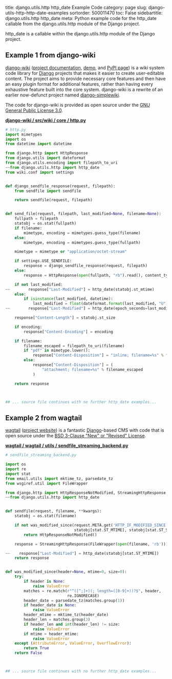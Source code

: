 title: django.utils.http http_date Example Code
category: page
slug: django-utils-http-http-date-examples
sortorder: 500011470
toc: False
sidebartitle: django.utils.http http_date
meta: Python example code for the http_date callable from the django.utils.http module of the Django project.


http_date is a callable within the django.utils.http module of the Django project.


## Example 1 from django-wiki
[django-wiki](https://github.com/django-wiki/django-wiki)
([project documentation](https://django-wiki.readthedocs.io/en/master/),
[demo](https://demo.django-wiki.org/),
and [PyPI page](https://pypi.org/project/django-wiki/))
is a wiki system code library for [Django](/django.html)
projects that makes it easier to create user-editable content.
The project aims to provide necessary core features and then
have an easy plugin format for additional features, rather than
having every exhaustive feature built into the core system.
django-wiki is a rewrite of an earlier now-defunct project
named [django-simplewiki](https://code.google.com/p/django-simple-wiki/).

The code for django-wiki is provided as open source under the
[GNU General Public License 3.0](https://github.com/django-wiki/django-wiki/blob/master/COPYING).

[**django-wiki / src/wiki / core / http.py**](https://github.com/django-wiki/django-wiki/blob/master/src/wiki/core/http.py)

```python
# http.py
import mimetypes
import os
from datetime import datetime

from django.http import HttpResponse
from django.utils import dateformat
from django.utils.encoding import filepath_to_uri
~~from django.utils.http import http_date
from wiki.conf import settings


def django_sendfile_response(request, filepath):
    from sendfile import sendfile

    return sendfile(request, filepath)


def send_file(request, filepath, last_modified=None, filename=None):
    fullpath = filepath
    statobj = os.stat(fullpath)
    if filename:
        mimetype, encoding = mimetypes.guess_type(filename)
    else:
        mimetype, encoding = mimetypes.guess_type(fullpath)

    mimetype = mimetype or "application/octet-stream"

    if settings.USE_SENDFILE:
        response = django_sendfile_response(request, filepath)
    else:
        response = HttpResponse(open(fullpath, "rb").read(), content_type=mimetype)

    if not last_modified:
~~        response["Last-Modified"] = http_date(statobj.st_mtime)
    else:
        if isinstance(last_modified, datetime):
            last_modified = float(dateformat.format(last_modified, "U"))
~~        response["Last-Modified"] = http_date(epoch_seconds=last_modified)

    response["Content-Length"] = statobj.st_size

    if encoding:
        response["Content-Encoding"] = encoding

    if filename:
        filename_escaped = filepath_to_uri(filename)
        if "pdf" in mimetype.lower():
            response["Content-Disposition"] = "inline; filename=%s" % filename_escaped
        else:
            response["Content-Disposition"] = (
                "attachment; filename=%s" % filename_escaped
            )

    return response



## ... source file continues with no further http_date examples...

```


## Example 2 from wagtail
[wagtail](https://github.com/wagtail/wagtail)
([project website](https://wagtail.io/)) is a fantastic
[Django](/django.html)-based CMS with code that is open source
under the
[BSD 3-Clause "New" or "Revised" License](https://github.com/wagtail/wagtail/blob/master/LICENSE).

[**wagtail / wagtail / utils / sendfile_streaming_backend.py**](https://github.com/wagtail/wagtail/blob/master/wagtail/utils/sendfile_streaming_backend.py)

```python
# sendfile_streaming_backend.py

import os
import re
import stat
from email.utils import mktime_tz, parsedate_tz
from wsgiref.util import FileWrapper

from django.http import HttpResponseNotModified, StreamingHttpResponse
~~from django.utils.http import http_date


def sendfile(request, filename, **kwargs):
    statobj = os.stat(filename)

    if not was_modified_since(request.META.get('HTTP_IF_MODIFIED_SINCE'),
                              statobj[stat.ST_MTIME], statobj[stat.ST_SIZE]):
        return HttpResponseNotModified()

    response = StreamingHttpResponse(FileWrapper(open(filename, 'rb')))

~~    response["Last-Modified"] = http_date(statobj[stat.ST_MTIME])
    return response


def was_modified_since(header=None, mtime=0, size=0):
    try:
        if header is None:
            raise ValueError
        matches = re.match(r"^([^;]+)(; length=([0-9]+))?$", header,
                           re.IGNORECASE)
        header_date = parsedate_tz(matches.group(1))
        if header_date is None:
            raise ValueError
        header_mtime = mktime_tz(header_date)
        header_len = matches.group(3)
        if header_len and int(header_len) != size:
            raise ValueError
        if mtime > header_mtime:
            raise ValueError
    except (AttributeError, ValueError, OverflowError):
        return True
    return False



## ... source file continues with no further http_date examples...

```


